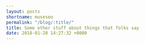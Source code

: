 ```yaml
---
layout: posts
shortname: museseo
permalink: "/blog/:title/"
title: Some other stuff about things that folks say
date: 2018-01-28 14:27:32 +0000
---
```

